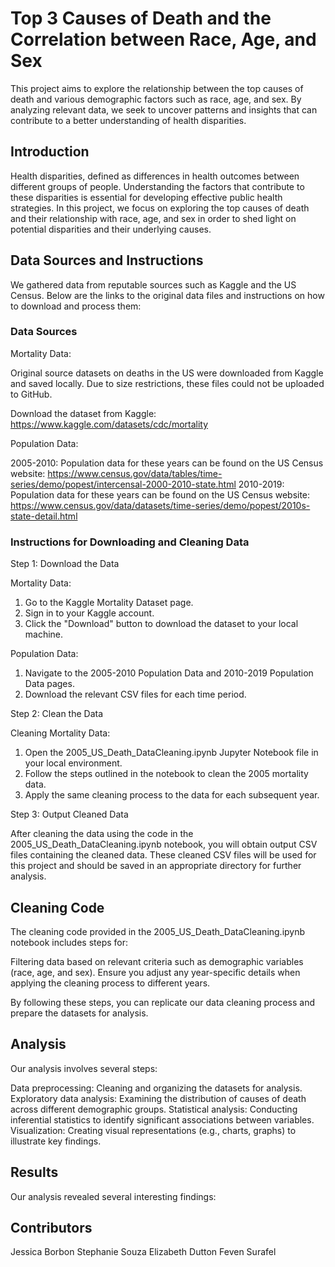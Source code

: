 # Top 3 Causes of Death and the Correlation between Race, Age, and Sex

This project aims to explore the relationship between the top causes of death and various demographic factors such as race, age, and sex. By analyzing relevant data, we seek to uncover patterns and insights that can contribute to a better understanding of health disparities.

## Introduction
Health disparities, defined as differences in health outcomes between different groups of people. Understanding the factors that contribute to these disparities is essential for developing effective public health strategies. In this project, we focus on exploring the top causes of death and their relationship with race, age, and sex in order to shed light on potential disparities and their underlying causes. 

## Data Sources and Instructions
We gathered data from reputable sources such as Kaggle and the US Census. Below are the links to the original data files and instructions on how to download and process them:

### Data Sources
Mortality Data:

Original source datasets on deaths in the US were downloaded from Kaggle and saved locally. Due to size restrictions, these files could not be uploaded to GitHub.

Download the dataset from Kaggle: https://www.kaggle.com/datasets/cdc/mortality

Population Data:

2005-2010: Population data for these years can be found on the US Census website: https://www.census.gov/data/tables/time-series/demo/popest/intercensal-2000-2010-state.html
2010-2019: Population data for these years can be found on the US Census website: https://www.census.gov/data/datasets/time-series/demo/popest/2010s-state-detail.html

### Instructions for Downloading and Cleaning Data

Step 1: Download the Data

Mortality Data:
1. Go to the Kaggle Mortality Dataset page.
2. Sign in to your Kaggle account.
3. Click the "Download" button to download the dataset to your local machine.

Population Data:
1. Navigate to the 2005-2010 Population Data and 2010-2019 Population Data pages.
2. Download the relevant CSV files for each time period.

Step 2: Clean the Data

Cleaning Mortality Data:
1. Open the 2005_US_Death_DataCleaning.ipynb Jupyter Notebook file in your local environment.
2. Follow the steps outlined in the notebook to clean the 2005 mortality data.
3. Apply the same cleaning process to the data for each subsequent year.

Step 3: Output Cleaned Data

After cleaning the data using the code in the 2005_US_Death_DataCleaning.ipynb notebook, you will obtain output CSV files containing the cleaned data.
These cleaned CSV files will be used for this project and should be saved in an appropriate directory for further analysis.

## Cleaning Code
The cleaning code provided in the 2005_US_Death_DataCleaning.ipynb notebook includes steps for:

Filtering data based on relevant criteria such as demographic variables (race, age, and sex).
Ensure you adjust any year-specific details when applying the cleaning process to different years.

By following these steps, you can replicate our data cleaning process and prepare the datasets for analysis.

## Analysis
Our analysis involves several steps:

Data preprocessing: Cleaning and organizing the datasets for analysis.
Exploratory data analysis: Examining the distribution of causes of death across different demographic groups.
Statistical analysis: Conducting inferential statistics to identify significant associations between variables.
Visualization: Creating visual representations (e.g., charts, graphs) to illustrate key findings.

## Results
Our analysis revealed several interesting findings:

## Contributors
Jessica Borbon 
Stephanie Souza
Elizabeth Dutton
Feven Surafel

